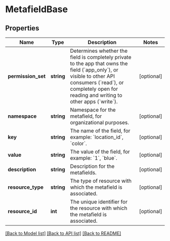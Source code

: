 # MetafieldBase

## Properties
Name | Type | Description | Notes
------------ | ------------- | ------------- | -------------
**permission_set** | **string** | Determines whether the field is completely private to the app that owns the field (&#x60;app_only&#x60;), or visible to other API consumers (&#x60;read&#x60;), or completely open for reading and writing to other apps (&#x60;write&#x60;). | [optional] 
**namespace** | **string** | Namespace for the metafield, for organizational purposes. | [optional] 
**key** | **string** | The name of the field, for example: &#x60;location_id&#x60;, &#x60;color&#x60;. | [optional] 
**value** | **string** | The value of the field, for example: &#x60;1&#x60;, &#x60;blue&#x60;. | [optional] 
**description** | **string** | Description for the metafields. | [optional] 
**resource_type** | **string** | The type of resource with which the metafield is associated. | [optional] 
**resource_id** | **int** | The unique identifier for the resource with which the metafield is associated. | [optional] 

[[Back to Model list]](../README.md#documentation-for-models) [[Back to API list]](../README.md#documentation-for-api-endpoints) [[Back to README]](../README.md)


